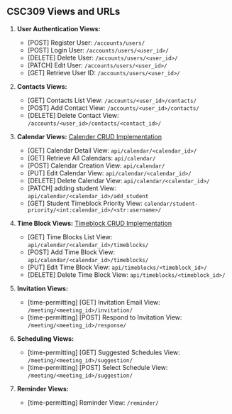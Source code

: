 ## CSC309 Views and URLs

1. **User Authentication Views:**
   - [POST] Register User: `/accounts/users/`
   - [POST] Login User: `/accounts/users/<user_id>/`
   - [DELETE] Delete User: `/accounts/users/<user_id>/`
   - [PATCH] Edit User: `/accounts/users/<user_id>/`
   - [GET] Retrieve User ID: `/accounts/users/<user_id>/`

2. **Contacts Views:**
   - [GET] Contacts List View: `/accounts/<user_id>/contacts/`
   - [POST] Add Contact View: `/accounts/<user_id>/contacts/`
   - [DELETE] Delete Contact View: `/accounts/<user_id>/contacts/<contact_id>/`

3. **Calendar Views:** [Calender CRUD Implementation](https://github.com/Jazli14/csc309_p2/issues/1#issue-2172656711)
   - [GET] Calendar Detail View: `api/calendar/<calendar_id>/`
   - [GET] Retrieve All Calendars: `api/calendar/`
   - [POST] Calendar Creation View: `api/calendar/`
   - [PUT] Edit Calendar View: `api/calendar/<calendar_id>/`
   - [DELETE] Delete Calendar View: `api/calendar/<calendar_id>/`
   - [PATCH] adding student View: `api/calendar/<calendar_id>/add_student`
   - [GET] Student Timeblock Priority View: `calendar/student-priority/<int:calendar_id>/<str:username>/`

5. **Time Block Views:** [Timeblock CRUD Implementation](https://github.com/Jazli14/csc309_p2/issues/4)
   - [GET] Time Blocks List View: `api/calendar/<calendar_id>/timeblocks/`
   - [POST] Add Time Block View: `api/calendar/<calendar_id>/timeblocks/`
   - [PUT] Edit Time Block View: `api/timeblocks/<timeblock_id>/`
   - [DELETE] Delete Time Block View: `api/timeblocks/<timeblock_id>/`

6. **Invitation Views:**
   - [time-permitting] [GET] Invitation Email View: `/meeting/<meeting_id>/invitation/`
   - [time-permitting] [POST] Respond to Invitation View: `/meeting/<meeting_id>/response/`

7. **Scheduling Views:**
   - [time-permitting] [GET] Suggested Schedules View: `/meeting/<meeting_id>/suggestion/`
   - [time-permitting] [POST] Select Schedule View: `/meeting/<meeting_id>/suggestion/`

8. **Reminder Views:**
   - [time-permitting] Reminder View: `/reminder/` 

